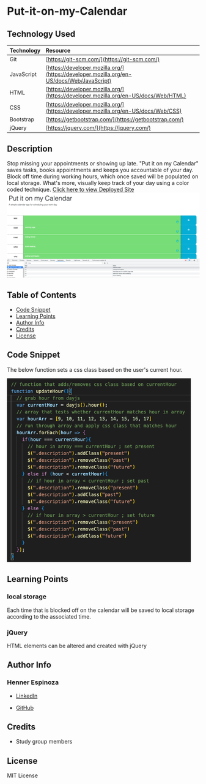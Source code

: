 # Put-it-on-my-Calendar

## Technology Used 

|Technology | Resource |
|-----|:-----------|
| Git | [https://git-scm.com/](https://git-scm.com/)  
| JavaScript | [https://developer.mozilla.org/](https://developer.mozilla.org/en-US/docs/Web/JavaScript) |
| HTML |[https://developer.mozilla.org/](https://developer.mozilla.org/en-US/docs/Web/HTML)|
|CSS | [https://developer.mozilla.org/](https://developer.mozilla.org/en-US/docs/Web/CSS)|
| Bootstrap | [https://getbootstrap.com/](https://getbootstrap.com/) |
| jQuery | [https://jquery.com/](https://jquery.com/) |

## Description

Stop missing your appointments or showing up late. "Put it on my Calendar" saves tasks, books appointments and keeps you accountable of your day. Block off time during working hours, which once saved will be populated on local storage. What's more, visually keep track of your day using a color coded technique. 
[Click here to view Deployed Site](https://justhenner.github.io/get-me-a-password/)
![Alt text](./Assets/Screen%20Shot%202023-03-10%20at%2012.45.38%20PM.png)

## Table of Contents
* [Code Snippet](#code-snippet)
* [Learning Points](#learning-points)
* [Author Info](#author-info)
* [Credits](#credits)
* [License](#license)

## Code Snippet
The below function sets a css class based on the user's current hour.

![Alt text](./Assets/Screen%20Shot%202023-03-10%20at%201.20.45%20PM.png)

## Learning Points
### local storage
Each time that is blocked off on the calendar will be saved to local storage according to the associated time.
### jQuery
HTML elements can be altered and created with jQuery

## Author Info

### Henner Espinoza

* [LinkedIn](https://www.linkedin.com/in/hennerespinoza)

* [GitHub](https://github.com/justhenner)

## Credits

* Study group members

## License

MIT License